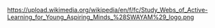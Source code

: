 https://upload.wikimedia.org/wikipedia/en/f/fc/Study_Webs_of_Active-Learning_for_Young_Aspiring_Minds_%28SWAYAM%29_logo.png
